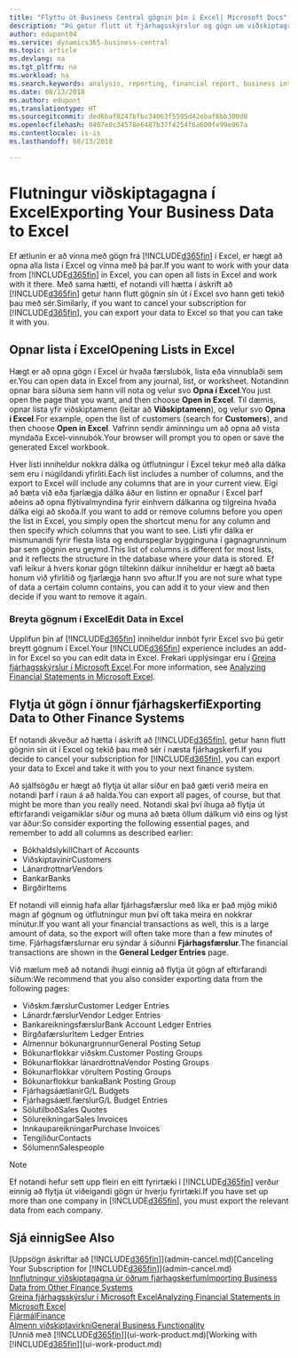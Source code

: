 ```yaml
---
title: "Flyttu út Business Central gögnin þín í Excel| Microsoft Docs"
description: "Þú getur flutt út fjárhagsskýrslur og gögn um viðskiptagreind frá Business Central yfir í Excel, eða opnað gögnin í Excel."
author: edupont04
ms.service: dynamics365-business-central
ms.topic: article
ms.devlang: na
ms.tgt_pltfrm: na
ms.workload: na
ms.search.keywords: analysis, reporting, financial report, business intelligence, BI, Excel
ms.date: 08/13/2018
ms.author: edupont
ms.translationtype: HT
ms.sourcegitcommit: ded6baf8247bfbc34063f5595d42ebaf6bb300d8
ms.openlocfilehash: 0407e0c34578e6487b37f4254f6a600fe99e967a
ms.contentlocale: is-is
ms.lasthandoff: 08/13/2018

---
```

# <a name="exporting-your-business-data-to-excel"></a><span data-ttu-id="62faa-103">Flutningur viðskiptagagna í Excel</span><span class="sxs-lookup"><span data-stu-id="62faa-103">Exporting Your Business Data to Excel</span></span>
<span data-ttu-id="62faa-104">Ef ætlunin er að vinna með gögn frá [!INCLUDE[d365fin](includes/d365fin_md.md)] í Excel, er hægt að opna alla lista í Excel og vinna með þá þar.</span><span class="sxs-lookup"><span data-stu-id="62faa-104">If you want to work with your data from [!INCLUDE[d365fin](includes/d365fin_md.md)] in Excel, you can open all lists in Excel and work with it there.</span></span> <span data-ttu-id="62faa-105">Með sama hætti, ef notandi vill hætta í áskrift að [!INCLUDE[d365fin](includes/d365fin_md.md)] getur hann flutt gögnin sín út í Excel svo hann geti tekið þau með sér.</span><span class="sxs-lookup"><span data-stu-id="62faa-105">Similarly, if you want to cancel your subscription for [!INCLUDE[d365fin](includes/d365fin_md.md)], you can export your data to Excel so that you can take it with you.</span></span>

## <a name="opening-lists-in-excel"></a><span data-ttu-id="62faa-106">Opnar lista í Excel</span><span class="sxs-lookup"><span data-stu-id="62faa-106">Opening Lists in Excel</span></span>
<span data-ttu-id="62faa-107">Hægt er að opna gögn í Excel úr hvaða færslubók, lista eða vinnublaði sem er.</span><span class="sxs-lookup"><span data-stu-id="62faa-107">You can open data in Excel from any journal, list, or worksheet.</span></span> <span data-ttu-id="62faa-108">Notandinn opnar bara síðuna sem hann vill nota og velur svo **Opna í Excel**.</span><span class="sxs-lookup"><span data-stu-id="62faa-108">You just open the page that you want, and then choose **Open in Excel**.</span></span> <span data-ttu-id="62faa-109">Til dæmis, opnar lista yfir viðskiptamenn (leitar að **Viðskiptamenn**), og velur svo **Opna í Excel**.</span><span class="sxs-lookup"><span data-stu-id="62faa-109">For example, open the list of customers (search for **Customers**), and then choose **Open in Excel**.</span></span> <span data-ttu-id="62faa-110">Vafrinn sendir áminningu um að opna að vista myndaða Excel-vinnubók.</span><span class="sxs-lookup"><span data-stu-id="62faa-110">Your browser will prompt you to open or save the generated Excel workbook.</span></span>  

<span data-ttu-id="62faa-111">Hver listi inniheldur nokkra dálka og útflutningur í Excel tekur með alla dálka sem eru í núgildandi yfirliti.</span><span class="sxs-lookup"><span data-stu-id="62faa-111">Each list includes a number of columns, and the export to Excel will include any columns that are in your current view.</span></span> <span data-ttu-id="62faa-112">Eigi að bæta við eða fjarlægja dálka áður en listinn er opnaður í Excel þarf aðeins að opna flýtivalmyndina fyrir einhvern dálkanna og tilgreina hvaða dálka eigi að skoða.</span><span class="sxs-lookup"><span data-stu-id="62faa-112">If you want to add or remove columns before you open the list in Excel, you simply open the shortcut menu for any column and then specify which columns that you want to see.</span></span> <span data-ttu-id="62faa-113">Listi yfir dálka er mismunandi fyrir flesta lista og endurspeglar bygginguna í gagnagrunninum þar sem gögnin eru geymd.</span><span class="sxs-lookup"><span data-stu-id="62faa-113">This list of columns is different for most lists, and it reflects the structure in the database where your data is stored.</span></span> <span data-ttu-id="62faa-114">Ef vafi leikur á hvers konar gögn tiltekinn dálkur inniheldur er hægt að bæta honum við yfirlitið og fjarlægja hann svo aftur.</span><span class="sxs-lookup"><span data-stu-id="62faa-114">If you are not sure what type of data a certain column contains, you can add it to your view and then decide if you want to remove it again.</span></span>  

### <a name="edit-data-in-excel"></a><span data-ttu-id="62faa-115">Breyta gögnum í Excel</span><span class="sxs-lookup"><span data-stu-id="62faa-115">Edit Data in Excel</span></span>
<span data-ttu-id="62faa-116">Upplifun þín af [!INCLUDE[d365fin](includes/d365fin_md.md)] inniheldur innbót fyrir Excel svo þú getir breytt gögnum í Excel.</span><span class="sxs-lookup"><span data-stu-id="62faa-116">Your [!INCLUDE[d365fin](includes/d365fin_md.md)] experience includes an add-in for Excel so you can edit data in Excel.</span></span> <span data-ttu-id="62faa-117">Frekari upplýsingar eru í [Greina fjárhagsskýrslur í Microsoft Excel](finance-analyze-excel.md).</span><span class="sxs-lookup"><span data-stu-id="62faa-117">For more information, see [Analyzing Financial Statements in Microsoft Excel](finance-analyze-excel.md).</span></span>  

## <a name="exporting-data-to-other-finance-systems"></a><span data-ttu-id="62faa-118">Flytja út gögn í önnur fjárhagskerfi</span><span class="sxs-lookup"><span data-stu-id="62faa-118">Exporting Data to Other Finance Systems</span></span>
<span data-ttu-id="62faa-119">Ef notandi ákveður að hætta í áskrift að [!INCLUDE[d365fin](includes/d365fin_md.md)], getur hann flutt gögnin sín út í Excel og tekið þau með sér í næsta fjárhagskerfi.</span><span class="sxs-lookup"><span data-stu-id="62faa-119">If you decide to cancel your subscription for [!INCLUDE[d365fin](includes/d365fin_md.md)], you can export your data to Excel and take it with you to your next finance system.</span></span>  

<span data-ttu-id="62faa-120">Að sjálfsögðu er hægt að flytja út allar síður en það gæti verið meira en notandi þarf í raun á að halda.</span><span class="sxs-lookup"><span data-stu-id="62faa-120">You can export all pages, of course, but that might be more than you really need.</span></span> <span data-ttu-id="62faa-121">Notandi skal því íhuga að flytja út eftirfarandi veigamiklar síður og muna að bæta öllum dálkum við eins og lýst var áður:</span><span class="sxs-lookup"><span data-stu-id="62faa-121">So consider exporting the following essential pages, and remember to add all columns as described earlier:</span></span>  

* <span data-ttu-id="62faa-122">Bókhaldslykill</span><span class="sxs-lookup"><span data-stu-id="62faa-122">Chart of Accounts</span></span>  
* <span data-ttu-id="62faa-123">Viðskiptavinir</span><span class="sxs-lookup"><span data-stu-id="62faa-123">Customers</span></span>  
* <span data-ttu-id="62faa-124">Lánardrottnar</span><span class="sxs-lookup"><span data-stu-id="62faa-124">Vendors</span></span>  
* <span data-ttu-id="62faa-125">Bankar</span><span class="sxs-lookup"><span data-stu-id="62faa-125">Banks</span></span>  
* <span data-ttu-id="62faa-126">Birgðir</span><span class="sxs-lookup"><span data-stu-id="62faa-126">Items</span></span>  

<span data-ttu-id="62faa-127">Ef notandi vill einnig hafa allar fjárhagsfærslur með líka er það mjög mikið magn af gögnum og útflutningur mun því oft taka meira en nokkrar mínútur.</span><span class="sxs-lookup"><span data-stu-id="62faa-127">If you want all your financial transactions as well, this is a large amount of data, so the export will often take more than a few minutes of time.</span></span> <span data-ttu-id="62faa-128">Fjárhagsfærslurnar eru sýndar á síðunni **Fjárhagsfærslur**.</span><span class="sxs-lookup"><span data-stu-id="62faa-128">The financial transactions are shown in the **General Ledger Entries** page.</span></span>  

<span data-ttu-id="62faa-129">Við mælum með að notandi íhugi einnig að flytja út gögn af eftirfarandi síðum:</span><span class="sxs-lookup"><span data-stu-id="62faa-129">We recommend that you also consider exporting data from the following pages:</span></span>  

* <span data-ttu-id="62faa-130">Viðskm.færslur</span><span class="sxs-lookup"><span data-stu-id="62faa-130">Customer Ledger Entries</span></span>  
* <span data-ttu-id="62faa-131">Lánardr.færslur</span><span class="sxs-lookup"><span data-stu-id="62faa-131">Vendor Ledger Entries</span></span>  
* <span data-ttu-id="62faa-132">Bankareikningsfærslur</span><span class="sxs-lookup"><span data-stu-id="62faa-132">Bank Account Ledger Entries</span></span>  
* <span data-ttu-id="62faa-133">Birgðafærslur</span><span class="sxs-lookup"><span data-stu-id="62faa-133">Item Ledger Entries</span></span>  
* <span data-ttu-id="62faa-134">Almennur bókunargrunnur</span><span class="sxs-lookup"><span data-stu-id="62faa-134">General Posting Setup</span></span>  
* <span data-ttu-id="62faa-135">Bókunarflokkar viðskm.</span><span class="sxs-lookup"><span data-stu-id="62faa-135">Customer Posting Groups</span></span>  
* <span data-ttu-id="62faa-136">Bókunarflokkar lánardrottna</span><span class="sxs-lookup"><span data-stu-id="62faa-136">Vendor Posting Groups</span></span>  
* <span data-ttu-id="62faa-137">Bókunarflokkar vöru</span><span class="sxs-lookup"><span data-stu-id="62faa-137">Item Posting Groups</span></span>  
* <span data-ttu-id="62faa-138">Bókunarflokkur banka</span><span class="sxs-lookup"><span data-stu-id="62faa-138">Bank Posting Group</span></span>  
* <span data-ttu-id="62faa-139">Fjárhagsáætlanir</span><span class="sxs-lookup"><span data-stu-id="62faa-139">G/L Budgets</span></span>  
* <span data-ttu-id="62faa-140">Fjárhagsáætl.færslur</span><span class="sxs-lookup"><span data-stu-id="62faa-140">G/L Budget Entries</span></span>  
* <span data-ttu-id="62faa-141">Sölutilboð</span><span class="sxs-lookup"><span data-stu-id="62faa-141">Sales Quotes</span></span>  
* <span data-ttu-id="62faa-142">Sölureikningar</span><span class="sxs-lookup"><span data-stu-id="62faa-142">Sales Invoices</span></span>  
* <span data-ttu-id="62faa-143">Innkaupareikningar</span><span class="sxs-lookup"><span data-stu-id="62faa-143">Purchase Invoices</span></span>  
* <span data-ttu-id="62faa-144">Tengiliður</span><span class="sxs-lookup"><span data-stu-id="62faa-144">Contacts</span></span>  
* <span data-ttu-id="62faa-145">Sölumenn</span><span class="sxs-lookup"><span data-stu-id="62faa-145">Salespeople</span></span>  

> [!NOTE]  
>   <span data-ttu-id="62faa-146">Ef notandi hefur sett upp fleiri en eitt fyrirtæki í [!INCLUDE[d365fin](includes/d365fin_md.md)] verður einnig að flytja út viðeigandi gögn úr hverju fyrirtæki.</span><span class="sxs-lookup"><span data-stu-id="62faa-146">If you have set up more than one company in [!INCLUDE[d365fin](includes/d365fin_md.md)], you must export the relevant data from each company.</span></span>

## <a name="see-also"></a><span data-ttu-id="62faa-147">Sjá einnig</span><span class="sxs-lookup"><span data-stu-id="62faa-147">See Also</span></span>
<span data-ttu-id="62faa-148">[Uppsögn áskriftar að [!INCLUDE[d365fin](includes/d365fin_md.md)]](admin-cancel.md)</span><span class="sxs-lookup"><span data-stu-id="62faa-148">[Canceling Your Subscription for [!INCLUDE[d365fin](includes/d365fin_md.md)]](admin-cancel.md)</span></span>  
[<span data-ttu-id="62faa-149">Innflutningur viðskiptagagna úr öðrum fjárhagskerfum</span><span class="sxs-lookup"><span data-stu-id="62faa-149">Importing Business Data from Other Finance Systems</span></span>](across-import-data-configuration-packages.md)  
[<span data-ttu-id="62faa-150">Greina fjárhagsskýrslur í Microsoft Excel</span><span class="sxs-lookup"><span data-stu-id="62faa-150">Analyzing Financial Statements in Microsoft Excel</span></span>](finance-analyze-excel.md)  
[<span data-ttu-id="62faa-151">Fjármál</span><span class="sxs-lookup"><span data-stu-id="62faa-151">Finance</span></span>](finance.md)  
[<span data-ttu-id="62faa-152">Almenn viðskiptavirkni</span><span class="sxs-lookup"><span data-stu-id="62faa-152">General Business Functionality</span></span>](ui-across-business-areas.md)  
<span data-ttu-id="62faa-153">[Unnið með [!INCLUDE[d365fin](includes/d365fin_md.md)]](ui-work-product.md)</span><span class="sxs-lookup"><span data-stu-id="62faa-153">[Working with [!INCLUDE[d365fin](includes/d365fin_md.md)]](ui-work-product.md)</span></span>  

